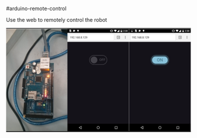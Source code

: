 #arduino-remote-control

Use the web to remotely control the robot

![](https://raw.githubusercontent.com/leilux/arduino-remote-control/master/arduino-remote-control.png)
